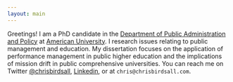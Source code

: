 ```yaml
---
layout: main
---
```


Greetings!  I am a PhD candidate in the [Department of Public Administration and Policy](http://www.american.edu/spa/dpap/) at [American University](http://www.american.edu). I research issues relating to public management and education. My dissertation focuses on the application of performance management in public higher education and the implications of mission drift in public comprehensive universities. You can reach me on Twitter [@chrisbirdsall](http://www.twitter.com/chrisbirdsall), [Linkedin](https://www.linkedin.com/in/cbirdsall), or at `chris@chrisbirdsall.com`. 
